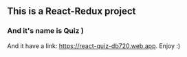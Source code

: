 ## This is a React-Redux project


### And it's name is Quiz )

And it have a link: https://react-quiz-db720.web.app. Enjoy :)
